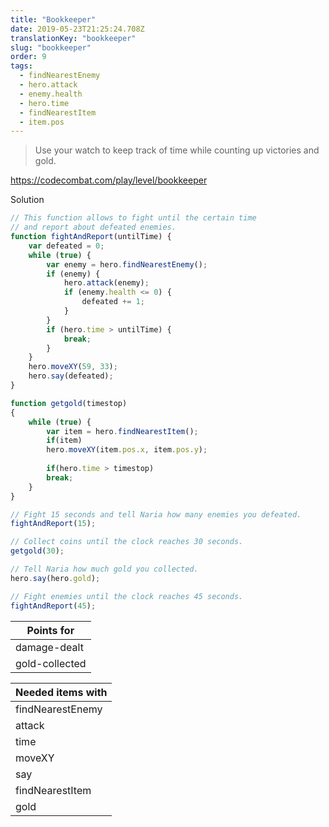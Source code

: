 ```yaml
---
title: "Bookkeeper"
date: 2019-05-23T21:25:24.708Z
translationKey: "bookkeeper"
slug: "bookkeeper"
order: 9
tags:
  - findNearestEnemy
  - hero.attack
  - enemy.health
  - hero.time
  - findNearestItem
  - item.pos
---
```


> Use your watch to keep track of time while counting up victories and gold.

https://codecombat.com/play/level/bookkeeper

Solution

```javascript
// This function allows to fight until the certain time
// and report about defeated enemies.
function fightAndReport(untilTime) {
    var defeated = 0;
    while (true) {
        var enemy = hero.findNearestEnemy();
        if (enemy) {
            hero.attack(enemy);
            if (enemy.health <= 0) {
                defeated += 1;
            }
        }
        if (hero.time > untilTime) {
            break;
        }
    }
    hero.moveXY(59, 33);
    hero.say(defeated);
}

function getgold(timestop)
{
    while (true) {
        var item = hero.findNearestItem();
        if(item)
        hero.moveXY(item.pos.x, item.pos.y);
        
        if(hero.time > timestop)
        break;
    }
}

// Fight 15 seconds and tell Naria how many enemies you defeated.
fightAndReport(15);

// Collect coins until the clock reaches 30 seconds.
getgold(30);

// Tell Naria how much gold you collected.
hero.say(hero.gold);

// Fight enemies until the clock reaches 45 seconds.
fightAndReport(45);

```

Points for |
--- |
damage-dealt |
gold-collected |

Needed items with |
--- |
findNearestEnemy |
attack |
time |
moveXY |
say |
findNearestItem |
gold |


